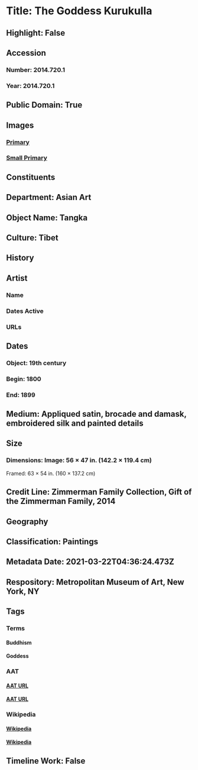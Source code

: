 # Title: The Goddess Kurukulla
## Highlight: False
## Accession
### Number: 2014.720.1
### Year: 2014.720.1
## Public Domain: True
## Images
### [Primary](https://images.metmuseum.org/CRDImages/as/original/2014_720_1_O_sf.jpg)
### [Small Primary](https://images.metmuseum.org/CRDImages/as/web-large/2014_720_1_O_sf.jpg)
## Constituents
## Department: Asian Art
## Object Name: Tangka
## Culture: Tibet
## History
## Artist
### Name
### Dates Active
### URLs
## Dates
### Object: 19th century
### Begin: 1800
### End: 1899
## Medium: Appliqued satin, brocade and damask, embroidered silk and painted details
## Size
### Dimensions: Image: 56 × 47 in. (142.2 × 119.4 cm)
Framed: 63 × 54 in. (160 × 137.2 cm)
## Credit Line: Zimmerman Family Collection, Gift of the Zimmerman Family, 2014
## Geography
## Classification: Paintings
## Metadata Date: 2021-03-22T04:36:24.473Z
## Respository: Metropolitan Museum of Art, New York, NY
## Tags
### Terms
#### Buddhism
#### Goddess
### AAT
#### [AAT URL](http://vocab.getty.edu/page/aat/300073738)
#### [AAT URL](http://vocab.getty.edu/page/aat/300343852)
### Wikipedia
#### [Wikipedia]()
#### [Wikipedia]()
## Timeline Work: False